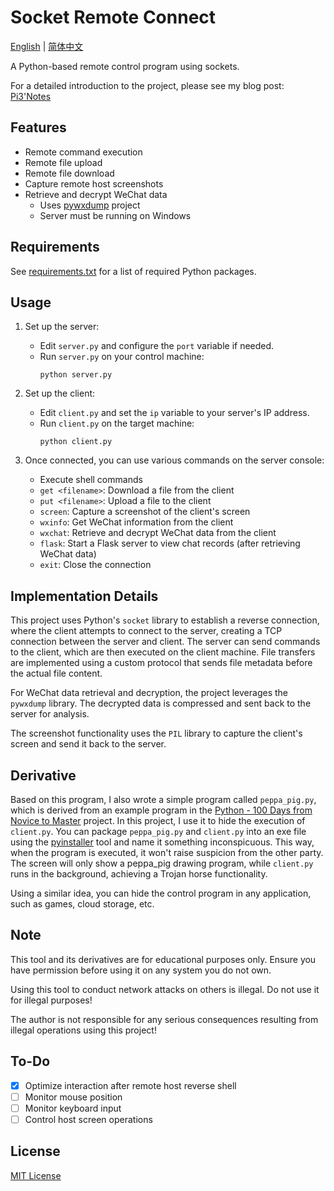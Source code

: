 # Socket Remote Connect

[English](README.md) | [简体中文](README_CN.md)

A Python-based remote control program using sockets.

For a detailed introduction to the project, please see my blog post: [Pi3'Notes](https://blog.pi3.fun/post/2023/11/%E5%9F%BA%E4%BA%8Esocket%E7%9A%84%E8%BF%9C%E7%A8%8B%E6%8E%A7%E5%88%B6%E7%A8%8B%E5%BA%8F/)

## Features

- Remote command execution
- Remote file upload
- Remote file download
- Capture remote host screenshots
- Retrieve and decrypt WeChat data
  - Uses [pywxdump](https://github.com/xaoyaoo/PyWxDump) project
  - Server must be running on Windows

## Requirements

See [requirements.txt](requirements.txt) for a list of required Python packages.

## Usage

1. Set up the server:
   - Edit `server.py` and configure the `port` variable if needed.
   - Run `server.py` on your control machine:
     ```
     python server.py
     ```

2. Set up the client:
   - Edit `client.py` and set the `ip` variable to your server's IP address.
   - Run `client.py` on the target machine:
     ```
     python client.py
     ```

3. Once connected, you can use various commands on the server console:
   - Execute shell commands
   - `get <filename>`: Download a file from the client
   - `put <filename>`: Upload a file to the client
   - `screen`: Capture a screenshot of the client's screen
   - `wxinfo`: Get WeChat information from the client
   - `wxchat`: Retrieve and decrypt WeChat data from the client
   - `flask`: Start a Flask server to view chat records (after retrieving WeChat data)
   - `exit`: Close the connection

## Implementation Details

This project uses Python's `socket` library to establish a reverse connection, where the client attempts to connect to the server, creating a TCP connection between the server and client. The server can send commands to the client, which are then executed on the client machine. File transfers are implemented using a custom protocol that sends file metadata before the actual file content.

For WeChat data retrieval and decryption, the project leverages the `pywxdump` library. The decrypted data is compressed and sent back to the server for analysis.

The screenshot functionality uses the `PIL` library to capture the client's screen and send it back to the server.

## Derivative

Based on this program, I also wrote a simple program called `peppa_pig.py`, which is derived from an example program in the [Python - 100 Days from Novice to Master](https://github.com/Pi3-l22/Python-Learn) project. In this project, I use it to hide the execution of `client.py`. You can package `peppa_pig.py` and `client.py` into an exe file using the [pyinstaller](https://pyinstaller.org/en/stable/) tool and name it something inconspicuous. This way, when the program is executed, it won't raise suspicion from the other party. The screen will only show a peppa_pig drawing program, while `client.py` runs in the background, achieving a Trojan horse functionality.

Using a similar idea, you can hide the control program in any application, such as games, cloud storage, etc.

## Note

This tool and its derivatives are for educational purposes only. Ensure you have permission before using it on any system you do not own.

Using this tool to conduct network attacks on others is illegal. Do not use it for illegal purposes!

The author is not responsible for any serious consequences resulting from illegal operations using this project!

## To-Do

- [X] Optimize interaction after remote host reverse shell
- [ ] Monitor mouse position
- [ ] Monitor keyboard input
- [ ] Control host screen operations

## License

[MIT License](LICENSE)
